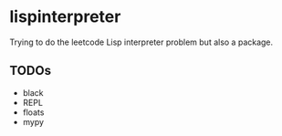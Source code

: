 # lispinterpreter

Trying to do the leetcode Lisp interpreter problem but also a package.

## TODOs
 - black
 - REPL
 - floats
 - mypy

